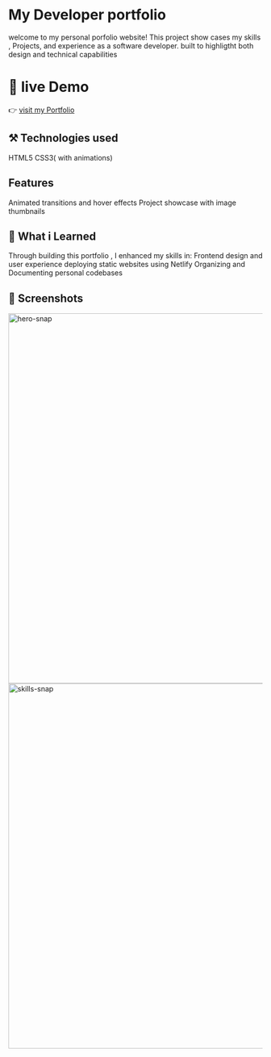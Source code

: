 # My Developer portfolio

welcome to my personal porfolio website! This project show cases my skills , Projects, and experience
as a software developer. built to highligtht both design and technical capabilities 

# 🚀 live Demo

👉 [visit my Portfolio](https://perrymason12.github.io/portfolio/)

## ⚒ Technologies used 

HTML5
CSS3( with animations)

## Features 

Animated transitions and hover effects
Project showcase with image thumbnails 

## 🧠 What i Learned 

Through building this portfolio , I enhanced my skills in:
Frontend design and user experience
deploying static websites using Netlify
Organizing and Documenting personal codebases

## 📸 Screenshots

<img width="1570" height="734" alt="hero-snap" src="https://github.com/user-attachments/assets/5943ceab-7203-48ad-a586-f573b2532236" />
<img width="1556" height="724" alt="skills-snap" src="https://github.com/user-attachments/assets/32b0477d-8678-4e01-9344-1cb4f9d638a2" />
